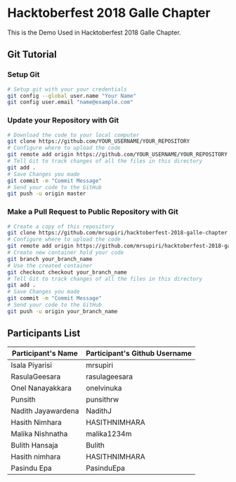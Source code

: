 # Hacktoberfest 2018 Galle Chapter
This is the Demo Used in Hacktoberfest 2018 Galle Chapter. 

## Git Tutorial
### Setup Git
```bash
# Setup git with your your credentials
git config --global user.name "Your Name"
git config user.email "name@example.com"
```
### Update your Repository with Git
```bash
# Download the code to your local computer
git clone https://github.com/YOUR_USERNAME/YOUR_REPOSITORY
# Configure where to upload the code
git remote add origin https://github.com/YOUR_USERNAME/YOUR_REPOSITORY
# Tell Git to track changes of all the files in this directory
git add .
# Save Changes you made
git commit -m "Commit Message"
# Send your code to the GitHub
git push -u origin master
```

### Make a Pull Request to Public Repository with Git
```bash
# Create a copy of this repository
git clone https://github.com/mrsupiri/hacktoberfest-2018-galle-chapter
# Configure where to upload the code
git remote add origin https://github.com/mrsupiri/hacktoberfest-2018-galle-chapter
# Create new container hold your code
git branch your_branch_name
# Use the created container
git checkout checkout your_branch_name
# Tell Git to track changes of all the files in this directory
git add .
# Save Changes you made
git commit -m "Commit Message"
# Send your code to the GitHub
git push -u origin your_branch_name
```
###

## Participants List
| Participant's Name | Participant's Github Username |
|------------------|-----------------------------|
|Isala Piyarisi|mrsupiri|
|RasulaGeesara|rasulageesara|
|Onel Nanayakkara|onelvinuka|
|Punsith|punsithrw|
|Nadith Jayawardena|NadithJ|
|Hasith Nimhara|HASITHNIMHARA|
|Malika Nishnatha|malika1234m|
|Bulith Hansaja|Bulith|
|Hasith nimhara|HASITHNIMHARA|
|Pasindu Epa|PasinduEpa|
